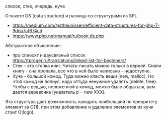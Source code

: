 
список, стек, очередь, куча

О пакете DS (data structure) и разница со структурами из SPL
- https://medium.com/@rtheunissen/efficient-data-structures-for-php-7-9dda7af674cd
- https://www.php.net/manual/ru/book.ds.php


Абстрактное объяснение:
- про спиоскт и двусвязный список https://tproger.ru/translations/linked-list-for-beginners/
- Стек - это стопка книг. Читать-писать можно только в верней. Сняли книгу - она пропала, все что в ней было написано - недоступно.
- Куча - большой комод. Туда можно класть вещи (new, malloc). Но чтоб комод не лопнул, надо оттуда ненужное удалять 
(delete, free). Чтобы с вещью, положенной в комод, можно было общаться, вам дается веревочка (указатель p = new XXX). 

Эта структура дает возможность находить наибольший по приоритету элемент за O(1), при этом добавление и удаление элементов из кучи стоит O(logn).
